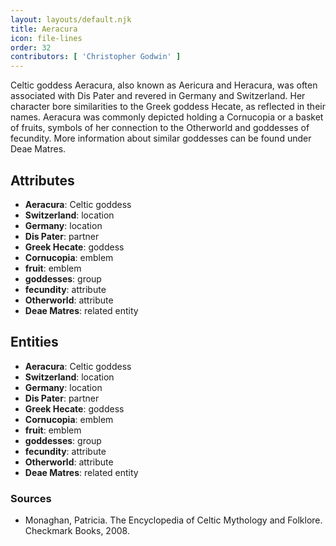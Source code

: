 ```yaml
---
layout: layouts/default.njk
title: Aeracura
icon: file-lines
order: 32
contributors: [ 'Christopher Godwin' ]
---
```

Celtic goddess Aeracura, also known as Aericura and Heracura, was often associated with Dis Pater and revered in Germany and Switzerland. Her character bore similarities to the Greek goddess Hecate, as reflected in their names. Aeracura was commonly depicted holding a Cornucopia or a basket of fruits, symbols of her connection to the Otherworld and goddesses of fecundity. More information about similar goddesses can be found under Deae Matres.

## Attributes

- **Aeracura**: Celtic goddess
- **Switzerland**: location
- **Germany**: location
- **Dis Pater**: partner
- **Greek Hecate**: goddess
- **Cornucopia**: emblem
- **fruit**: emblem
- **goddesses**: group
- **fecundity**: attribute
- **Otherworld**: attribute
- **Deae Matres**: related entity

## Entities

- **Aeracura**: Celtic goddess
- **Switzerland**: location
- **Germany**: location
- **Dis Pater**: partner
- **Greek Hecate**: goddess
- **Cornucopia**: emblem
- **fruit**: emblem
- **goddesses**: group
- **fecundity**: attribute
- **Otherworld**: attribute
- **Deae Matres**: related entity

### Sources

- Monaghan, Patricia. The Encyclopedia of Celtic Mythology and Folklore. Checkmark Books, 2008.

